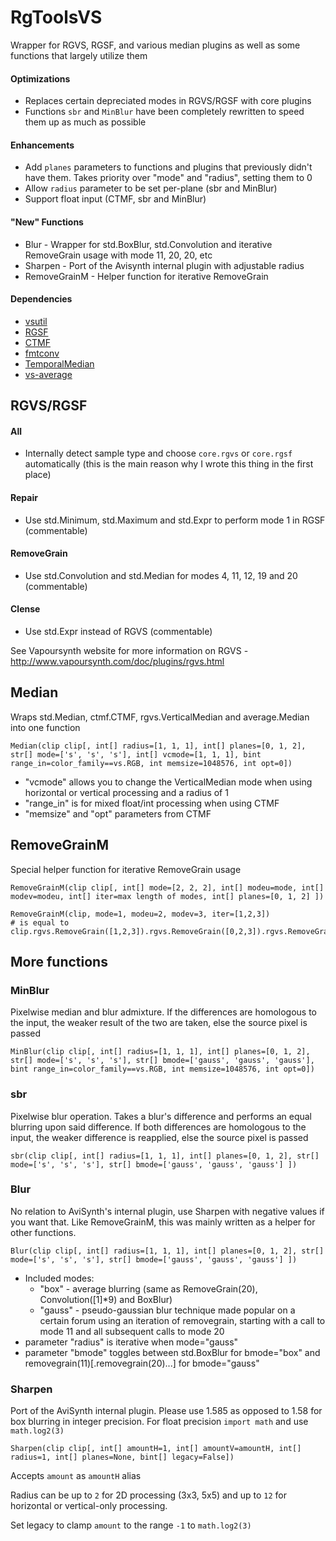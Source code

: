 # RgToolsVS
Wrapper for RGVS, RGSF, and various median plugins as well as some functions that largely utilize them

#### Optimizations
- Replaces certain depreciated modes in RGVS/RGSF with core plugins
- Functions `sbr` and `MinBlur` have been completely rewritten to speed them up as much as possible

#### Enhancements
- Add `planes` parameters to functions and plugins that previously didn't have them. Takes priority over "mode" and "radius", setting them to 0
- Allow `radius` parameter to be set per-plane (sbr and MinBlur)
- Support float input (CTMF, sbr and MinBlur)

#### "New" Functions
- Blur - Wrapper for std.BoxBlur, std.Convolution and iterative RemoveGrain usage with mode 11, 20, 20, etc
- Sharpen - Port of the Avisynth internal plugin with adjustable radius
- RemoveGrainM - Helper function for iterative RemoveGrain

#### Dependencies
- [vsutil](https://github.com/Irrational-Encoding-Wizardry/vsutil/blob/master/py)
- [RGSF](https://github.com/IFeelBloated/RGSF)
- [CTMF](https://github.com/HomeOfVapourSynthEvolution/VapourSynth-CTMF)
- [fmtconv](https://github.com/EleonoreMizo/fmtconv/)
- [TemporalMedian](https://github.com/dubhater/vapoursynth-temporalmedian)
- [vs-average](https://github.com/End-of-Eternity/vs-average)

## RGVS/RGSF
#### All
- Internally detect sample type and choose `core.rgvs` or `core.rgsf` automatically (this is the main reason why I wrote this thing in the first place)

#### Repair
- Use std.Minimum, std.Maximum and std.Expr to perform mode 1 in RGSF (commentable)

#### RemoveGrain
- Use std.Convolution and std.Median for modes 4, 11, 12, 19 and 20 (commentable)

#### Clense
- Use std.Expr instead of RGVS (commentable)

See Vapoursynth website for more information on RGVS - http://www.vapoursynth.com/doc/plugins/rgvs.html


## Median 
Wraps std.Median, ctmf.CTMF, rgvs.VerticalMedian and average.Median into one function
```
Median(clip clip[, int[] radius=[1, 1, 1], int[] planes=[0, 1, 2], str[] mode=['s', 's', 's'], int[] vcmode=[1, 1, 1], bint range_in=color_family==vs.RGB, int memsize=1048576, int opt=0])
```
- "vcmode" allows you to change the VerticalMedian mode when using horizontal or vertical processing and a radius of 1
- "range_in" is for mixed float/int processing when using CTMF
- "memsize" and "opt" parameters from CTMF


## RemoveGrainM
Special helper function for iterative RemoveGrain usage
```
RemoveGrainM(clip clip[, int[] mode=[2, 2, 2], int[] modeu=mode, int[] modev=modeu, int[] iter=max length of modes, int[] planes=[0, 1, 2] ])
```
```
RemoveGrainM(clip, mode=1, modeu=2, modev=3, iter=[1,2,3])
# is equal to
clip.rgvs.RemoveGrain([1,2,3]).rgvs.RemoveGrain([0,2,3]).rgvs.RemoveGrain([0,0,3])
```


## More functions
### MinBlur
Pixelwise median and blur admixture. If the differences are homologous to the input, the weaker result of the two are taken, else the source pixel is passed
```
MinBlur(clip clip[, int[] radius=[1, 1, 1], int[] planes=[0, 1, 2], str[] mode=['s', 's', 's'], str[] bmode=['gauss', 'gauss', 'gauss'], bint range_in=color_family==vs.RGB, int memsize=1048576, int opt=0])
```
### sbr
Pixelwise blur operation. Takes a blur's difference and performs an equal blurring upon said difference. If both differences are homologous to the input, the weaker difference is reapplied, else the source pixel is passed
```
sbr(clip clip[, int[] radius=[1, 1, 1], int[] planes=[0, 1, 2], str[] mode=['s', 's', 's'], str[] bmode=['gauss', 'gauss', 'gauss'] ])
```
### Blur
No relation to AviSynth's internal plugin, use Sharpen with negative values if you want that.
Like RemoveGrainM, this was mainly written as a helper for other functions.
```
Blur(clip clip[, int[] radius=[1, 1, 1], int[] planes=[0, 1, 2], str[] mode=['s', 's', 's'], str[] bmode=['gauss', 'gauss', 'gauss'] ])
```
- Included modes:
  - "box" - average blurring (same as RemoveGrain(20), Convolution([1]\*9) and BoxBlur)
  - "gauss" - pseudo-gaussian blur technique made popular on a certain forum using an iteration of removegrain, starting with a call to mode 11 and all subsequent calls to mode 20
- parameter "radius" is iterative when mode="gauss"
- parameter "bmode" toggles between std.BoxBlur for bmode="box" and removegrain(11)\[.removegrain(20)...] for bmode="gauss"

### Sharpen
Port of the AviSynth internal plugin. Please use 1.585 as opposed to 1.58 for box blurring in integer precision. For float precision `import math` and use `math.log2(3)`
```
Sharpen(clip clip[, int[] amountH=1, int[] amountV=amountH, int[] radius=1, int[] planes=None, bint[] legacy=False])
```
Accepts `amount` as `amountH` alias

Radius can be up to `2` for 2D processing (3x3, 5x5) and up to `12` for horizontal or vertical-only processing.

Set legacy to clamp `amount` to the range `-1` to `math.log2(3)`
